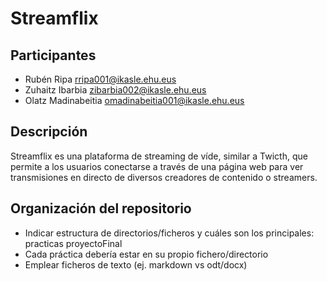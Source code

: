# Streamflix

## Participantes

- Rubén Ripa <rripa001@ikasle.ehu.eus>
- Zuhaitz Ibarbia <zibarbia002@ikasle.ehu.eus>
- Olatz Madinabeitia <omadinabeitia001@ikasle.ehu.eus>

## Descripción

Streamflix es una plataforma de streaming de víde, similar a Twicth, que permite a los usuarios conectarse a través de una página web para ver transmisiones en directo de diversos creadores de contenido o streamers.


## Organización del repositorio

- Indicar estructura de directorios/ficheros y cuáles son los principales:
   practicas
   proyectoFinal 
- Cada práctica debería estar en su propio fichero/directorio
- Emplear ficheros de texto (ej. markdown vs odt/docx)
